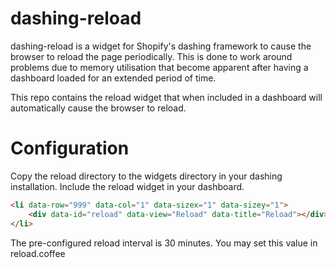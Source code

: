 dashing-reload
==============

dashing-reload is a widget for Shopify's dashing framework to cause the
browser to reload the page periodically. This is done to work around
problems due to memory utilisation that become apparent after having a
dashboard loaded for an extended period of time.

This repo contains the reload widget that when included in a dashboard
will automatically cause the browser to reload.

Configuration
=============

Copy the reload directory to the widgets directory in your dashing
installation. Include the reload widget in your dashboard.

```html
<li data-row="999" data-col="1" data-sizex="1" data-sizey="1">
    <div data-id="reload" data-view="Reload" data-title="Reload"></div>
</li>
```

The pre-configured reload interval is 30 minutes. You may set this value
in reload.coffee
